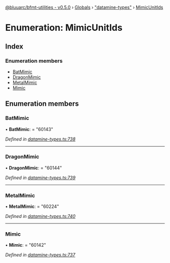 [@bluuarc/bfmt-utilities - v0.5.0](../README.md) › [Globals](../globals.md) › ["datamine-types"](../modules/_datamine_types_.md) › [MimicUnitIds](_datamine_types_.mimicunitids.md)

# Enumeration: MimicUnitIds

## Index

### Enumeration members

* [BatMimic](_datamine_types_.mimicunitids.md#batmimic)
* [DragonMimic](_datamine_types_.mimicunitids.md#dragonmimic)
* [MetalMimic](_datamine_types_.mimicunitids.md#metalmimic)
* [Mimic](_datamine_types_.mimicunitids.md#mimic)

## Enumeration members

###  BatMimic

• **BatMimic**: = "60143"

*Defined in [datamine-types.ts:738](https://github.com/BluuArc/bfmt-utilities/blob/master/src/datamine-types.ts#L738)*

___

###  DragonMimic

• **DragonMimic**: = "60144"

*Defined in [datamine-types.ts:739](https://github.com/BluuArc/bfmt-utilities/blob/master/src/datamine-types.ts#L739)*

___

###  MetalMimic

• **MetalMimic**: = "60224"

*Defined in [datamine-types.ts:740](https://github.com/BluuArc/bfmt-utilities/blob/master/src/datamine-types.ts#L740)*

___

###  Mimic

• **Mimic**: = "60142"

*Defined in [datamine-types.ts:737](https://github.com/BluuArc/bfmt-utilities/blob/master/src/datamine-types.ts#L737)*
